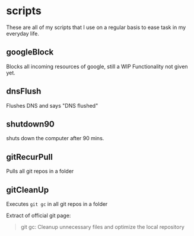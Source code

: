 # scripts

These are all of my scripts that I use on a regular basis to ease task in my everyday life.

## googleBlock
Blocks all incoming resources of google, still a WIP
Functionality not given yet.

## dnsFlush
Flushes DNS and says "DNS flushed"

## shutdown90
shuts down the computer after 90 mins.

## gitRecurPull

Pulls all git repos in a folder

## gitCleanUp

Executes `git gc` in all git repos in a folder  
  
Extract of official git page:  

> git gc: Cleanup unnecessary files and optimize the local repository

